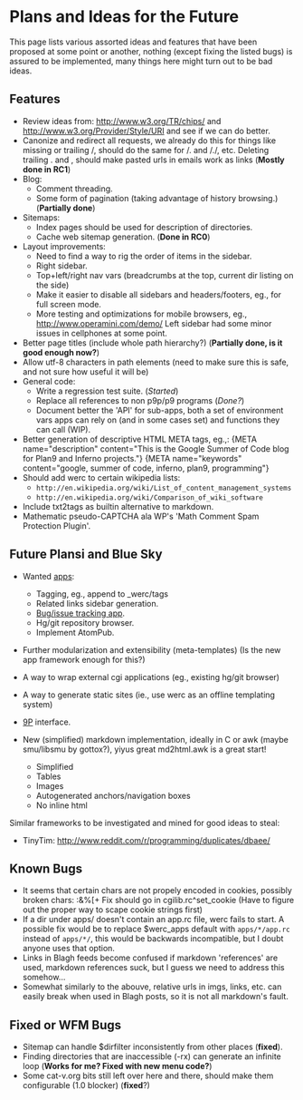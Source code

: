 Plans and Ideas for the Future
==============================

This page lists various assorted ideas and features that have been proposed at
some point or another, nothing (except fixing the listed bugs) is assured to be
implemented, many things here might turn out to be bad ideas.

Features
--------

* Review ideas from: http://www.w3.org/TR/chips/ and http://www.w3.org/Provider/Style/URI and see if we can do better.
* Canonize and redirect all requests, we already do this for things like missing or trailing /, should do the same for /. and /./, etc. Deleting trailing . and , should make pasted urls in emails work as links (**Mostly done in RC1**)
* Blog:
	* Comment threading.
	* Some form of pagination (taking advantage of history browsing.) (**Partially done**)
* Sitemaps:
	* Index pages should be used for description of directories.
	* Cache web sitemap generation. (**Done in RC0**)
* Layout improvements:
	* Need to find a way to rig the order of items in the sidebar.
	* Right sidebar.
    * Top+left/right nav vars (breadcrumbs at the top, current dir listing on the side)
	* Make it easier to disable all sidebars and headers/footers, eg., for full screen mode.
	* More testing and optimizations for mobile browsers, eg., http://www.operamini.com/demo/ Left sidebar had some minor issues in cellphones at some point.
* Better page titles (include whole path hierarchy?) (**Partially done, is it good enough now?**)
* Allow utf-8 characters in path elements (need to make sure this is safe, and not sure how useful it will be)
* General code:
	* Write a regression test suite. (*Started*)
	* Replace all references to non p9p/p9 programs (*Done?*)
	* Document better the 'API' for sub-apps, both a set of environment vars apps can rely on (and in some cases set) and functions they can call (WIP).
* Better generation of descriptive HTML META tags, eg.,: {META name="description" content="This is the Google Summer of Code blog for Plan9 and Inferno projects."} {META name="keywords" content="google, summer of code, inferno, plan9, programming"}
* Should add werc to certain wikipedia lists:
	* `http://en.wikipedia.org/wiki/List_of_content_management_systems`
	* `http://en.wikipedia.org/wiki/Comparison_of_wiki_software`
* Include txt2tags as builtin alternative to markdown.
* Mathematic pseudo-CAPTCHA ala WP's 'Math Comment Spam Protection Plugin'.


Future Plansi and Blue Sky
--------------------------

* Wanted [apps](/apps/):
	* Tagging, eg., append to _werc/tags
	* Related links sidebar generation.
	* [Bug/issue tracking app](/apps/gregor/).
	* Hg/git repository browser.
	* Implement AtomPub.

* Further modularization and extensibility (meta-templates) (Is the new app framework enough for this?)
* A way to wrap external cgi applications (eg., existing hg/git browser)
* A way to generate static sites (ie., use werc as an offline  templating system)
* [9P](http://9p.cat-v.org) interface.
* New (simplified) markdown implementation, ideally in C or awk (maybe smu/libsmu by gottox?), yiyus great md2html.awk is a great start!
  * Simplified
  * Tables
  * Images
  * Autogenerated anchors/navigation boxes
  * No inline html

Similar frameworks to be investigated and mined for good ideas to steal:

  * TinyTim: http://www.reddit.com/r/programming/duplicates/dbaee/


Known Bugs
----------

* It seems that certain chars are not propely encoded in cookies, possibly broken chars: :&%[+ Fix should go in cgilib.rc^set_cookie (Have to figure out the proper way to scape cookie strings first)
* If a dir under apps/ doesn't contain an app.rc file, werc fails to start. A possible fix would be to replace $werc_apps default with `apps/*/app.rc` instead of `apps/*/`, this would be backwards incompatible, but I doubt anyone uses that option.
* Links in Blagh feeds become confused if markdown 'references' are used, markdown references suck, but I guess we need to address this somehow... 
* Somewhat similarly to the abouve, relative urls in imgs, links, etc. can easily break when used in Blagh posts, so it is not all markdown's fault.


Fixed or WFM Bugs
-----------------

* Sitemap can handle $dirfilter inconsistently from other places (**fixed**).
* Finding directories that are inaccessible (-rx) can generate an infinite loop (**Works for me? Fixed with new menu code?**)
* Some cat-v.org bits still left over here and there, should make them configurable (1.0 blocker) (**fixed**?)
